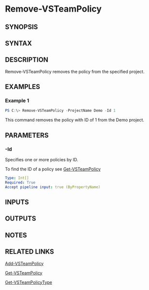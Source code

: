 <!-- #include "./common/header.md" -->

# Remove-VSTeamPolicy

## SYNOPSIS

<!-- #include "./synopsis/Remove-VSTeamPolicy.md" -->

## SYNTAX

## DESCRIPTION

Remove-VSTeamPolicy removes the policy from the specified project.

## EXAMPLES

### Example 1

```powershell
PS C:\> Remove-VSTeamPolicy -ProjectName Demo -Id 1
```

This command removes the policy with ID of 1 from the Demo project.

## PARAMETERS

<!-- #include "./params/projectName.md" -->

### -Id

Specifies one or more policies by ID.

To find the ID of a policy see [Get-VSTeamPolicy](Get-VSTeamPolicy.md)

```yaml
Type: Int[]
Required: True
Accept pipeline input: true (ByPropertyName)
```

<!-- #include "./params/force.md" -->

## INPUTS

## OUTPUTS

## NOTES

## RELATED LINKS

[Add-VSTeamPolicy](Add-VSTeamPolicy.md)

[Get-VSTeamPolicy](Get-VSTeamPolicy.md)

[Get-VSTeamPolicyType](Get-VSTeamPolicyType.md)
